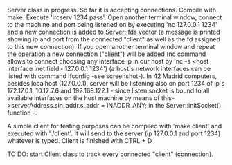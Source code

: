 Server class in progress. So far it is accepting connections. Compile with make. Execute 'ircserv 1234 pass'. Open another terminal window, connect to the machine and port being listened on by executing 'nc 127.0.0.1 1234' and a new connection is added to Server::fds vector (a message is printed showing ip and port from the connected "client" as well as the fd assigned to this new connection). If you open another terminal window and repeat the operation a new connection ("client") will be added (nc command allows to connect choosing any interface ip in our host by 'nc -s \<host interface inet field\> 127.0.0.1 1234') (a host´s network interfaces can be listed with command ifconfig -see screenshot-). In 42 Madrid computers, besides localhost (127.0.0.1), server will be listening also on port 1234 of ip´s 172.17.0.1, 10.12.7.6 and 192.168.122.1 - since listen socket is bound to all available interfaces on the host machine by means of this->serverAddress.sin_addr.s_addr = INADDR_ANY; in the Server::initSocket() function -.

A simple client for testing purposes can be compiled with 'make client' and executed with './client'. It will send to the server (ip 127.0.0.1 and port 1234) whatever is typed. Client is finished with CTRL + D

TO DO: start Client class to track every connected "client" (connection). 
